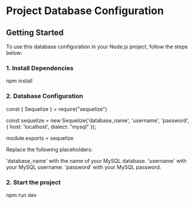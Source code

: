 # Project Database Configuration

## Getting Started
To use this database configuration in your Node.js project, follow the steps below:

### 1. Install Dependencies
npm install

### 2. Database Configuration
const { Sequelize } = require("sequelize")

const sequelize = new Sequelize('database_name', 'username', 'password', {
    host: 'localhost',
    dialect: "mysql"
});

module.exports = sequelize

Replace the following placeholders:

'database_name' with the name of your MySQL database.
'username' with your MySQL username.
'password' with your MySQL password.

### 2. Start the project
npm run dev